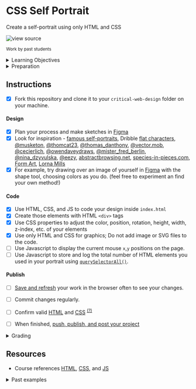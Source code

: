 
# CSS Self Portrait

Create a self-portrait using only HTML and CSS

![view source](assets/img/portraits.png)

<sup>Work by past students</sup>


<details>
<summary>Learning Objectives</summary>

Students who complete the following will be able to:

- Recall the different values of the CSS `position` property and appropriate uses for each
- Describe the CSS box model and its components
- Compare methods for changing the color of web elements with CSS
- Use HTML, CSS, JS to code a web page with a creative self-portrait

</details>

<details>
<summary>Preparation</summary>

Complete the following to prepare for this assignment

- [Codecademy: JS 1-1 Introduction to Javascript](https://www.codecademy.com/learn/introduction-to-javascript) (1–8)
- [Codecademy: CSS 2-1 The Box Model](https://www.codecademy.com/learn/learn-css) (1-17)
- [Codecademy: CSS 2-2 Changing the Box Model](https://www.codecademy.com/learn/learn-css) (1-5)
- [Codecademy: CSS 3-1 Display and Positioning](https://www.codecademy.com/learn/learn-css) (1-12)
- Quiz 2 - Document Standards

</details>




## Instructions

- [X] Fork this repository and clone it to your `critical-web-design` folder on your machine.

#### Design

- [X] Plan your process and make sketches in [Figma](https://www.youtube.com/watch?v=AJK9NBGL5Bk)
- [X] Look for inspiration - [famous self-portraits](https://mymodernmet.com/famous-self-portraits/), Dribble [flat characters](https://dribbble.com/search/flat%20characters), [@musketon](https://www.instagram.com/musketon/), [@thomcat23](https://www.instagram.com/thomcat23/), [@thomas_danthony](https://www.instagram.com/thomas_danthony/), [@vector.mob](https://www.instagram.com/vector.mob/), [@cecierlich](https://www.instagram.com/cecierlich/),
[@owendaveydraws](https://www.instagram.com/owendaveydraws/), [@mister_fred_berlin](https://www.instagram.com/mister_fred_berlin/), [@nina_dzyvulska](https://www.instagram.com/nina_dzyvulska/), [@eezy](https://www.instagram.com/eezy/), [abstractbrowsing.net](http://www.abstractbrowsing.net), [species-in-pieces.com](http://species-in-pieces.com/), [Form Art](http://www.c3.hu/collection/form/), [Lorna Mills](https://www.instagram.com/lorna.mills/?hl=en)
- [X] For example, try drawing over an image of yourself in [Figma](https://figma.com) with the shape tool, choosing colors as you do. (feel free to experiment an find your own method!)

#### Code

- [X] Use HTML, CSS, and JS to code your design inside `index.html`
- [X] Create those elements with HTML `<div>` tags
- [X] Use CSS properties to adjust the color, position, rotation, height, width, z-index, etc. of your elements
- [X] Use only HTML and CSS for graphics; Do not add image or SVG files to the code.
- [ ] Use Javascript to display the current mouse `x`,`y` positions on the page.
- [ ] Use Javascript to store and log the total number of HTML elements you used in your portrait using [`querySelectorAll()`](https://developer.mozilla.org/en-US/docs/Web/API/Document/querySelectorAll).  

#### Publish

- [ ] [Save and refresh](https://github.com/omundy/learn-computing/blob/main/topics-keyboard-shortcuts.md#web-development-edit-save-refresh-loop) your work in the browser often to see your changes.
- [ ] Commit changes regularly.
- [ ] Confirm valid [HTML](https://validator.w3.org/) and [CSS](https://jigsaw.w3.org/css-validator/) <sup>[(?)](https://github.com/omundy/dig245-critical-web-design/blob/main/reference-sheets/css.md#css-validation)</sup>
- [ ] When finished, [push, publish, and post your project](https://docs.google.com/document/d/17U_zmzM_eML_qkG0PaOdDRcEk3YEmbiQ1TyNnbAM08k/edit#bookmark=id.8jryplv1i8a)




<details>
<summary>Grading</summary>

Points | Description
---: | ---
4 | Concept
4 | Originality
4 | Execution / Technical
4 | Project is online, accessible, and linked from Moodle by the deadline
4 | Valid HTML and CSS
20 | Total possible

</details>




## Resources

- Course references [HTML](https://github.com/omundy/dig245-critical-web-design/blob/main/reference-sheets/html.md), [CSS](https://github.com/omundy/dig245-critical-web-design/blob/main/reference-sheets/css.md), and [JS](https://github.com/omundy/dig245-critical-web-design/blob/main/reference-sheets/javascript.md)


<details>
<summary>Past examples</summary>

<!-- [Fall 2017](https://omundy.wordpress.com/2017/09/18/web-art-box-model-self-portraits-fall-2017/) -->
[katie](https://jsfiddle.net/ow3n/yrvsLo9w/)
[ted](https://jsfiddle.net/ow3n/1jmzworg/)
[lauren](https://jsfiddle.net/ow3n/v1wpkyj4/)
<!-- [Spring 2015](https://omundy.wordpress.com/2015/03/30/web1-spring-2015-self-portrait-highlights/) -->
[colson](https://jsfiddle.net/ow3n/k1s4x5fh/)
[connor](https://jsfiddle.net/ow3n/rn40ho6z/)
[jacob](https://jsfiddle.net/ow3n/t4n2wdp9/)
[felicia](https://jsfiddle.net/ow3n/3fpxqosh/)
<!-- [Fall 2014](https://omundy.wordpress.com/2014/10/22/web1-box-model-self-portrait-post-here/) -->
[scott](http://jsfiddle.net/ow3n/ozvm215d/)
[ashley](http://jsfiddle.net/ow3n/vghc93zw/)
[michele](http://jsfiddle.net/ow3n/251dy8mz/)

</details>

